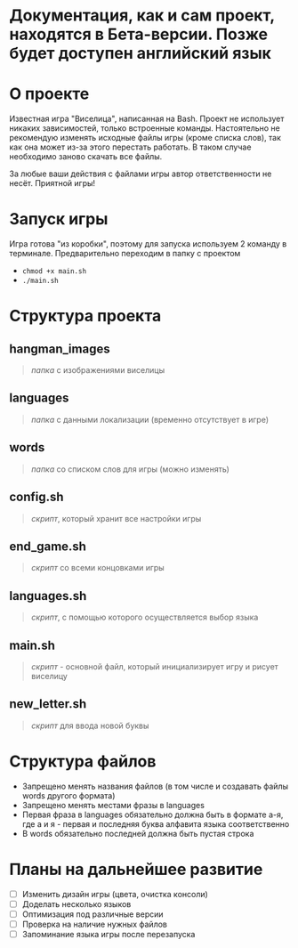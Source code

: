 # Документация, как и сам проект, находятся в Бета-версии. Позже будет доступен английский язык
# О проекте
Известная игра "Виселица", написанная на Bash. Проект не использует никаких зависимостей, только встроенные команды.
Настоятельно не рекомендую изменять исходные файлы игры (кроме списка слов), 
так как она может из-за этого перестать работать. В таком случае необходимо заново скачать все файлы. 

За любые ваши действия с файлами игры автор ответственности не несёт.
Приятной игры!

# Запуск игры
Игра готова "из коробки", поэтому для запуска используем 2 команду в терминале. Предварительно переходим в папку с проектом
- `chmod +x main.sh`
- `./main.sh`

# Структура проекта
## **hangman_images**
> *папка* с изображениями виселицы

## languages
> *папка* с данными локализации (временно отсутствует в игре)

## words
> *папка* со списком слов для игры (можно изменять)

## config.sh
> *скрипт*, который хранит все настройки игры

## end_game.sh
> *скрипт* со всеми концовками игры

## languages.sh
> *скрипт*, с помощью которого осуществляется выбор языка

## main.sh
> *скрипт* - основной файл, который инициализирует игру и рисует виселицу

## new_letter.sh
> *скрипт* для ввода новой буквы

# Структура файлов
- Запрещено менять названия файлов (в том числе и создавать файлы words другого формата)
- Запрещено менять местами фразы в languages
- Первая фраза в languages обязательно должна быть в формате а-я, где а и я - первая и последняя буква алфавита языка соответственно
- В words обязательно последней должна быть пустая строка

# Планы на дальнейшее развитие
- [ ] Изменить дизайн игры (цвета, очистка консоли)
- [ ] Доделать несколько языков
- [ ] Оптимизация под различные версии
- [ ] Проверка на наличие нужных файлов
- [ ] Запоминание языка игры после перезапуска